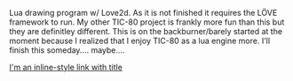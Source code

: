 Lua drawing program w/ Love2d. As it is not finished it requires the LÖVE framework to run. My other TIC-80 project is frankly more fun than this but they are definitley different. This is on the backburner/barely started at the moment because I realized that I enjoy TIC-80 as a lua engine more. I'll finish this someday.... maybe....

[I'm an inline-style link with title](https://www.google.com "Google's Homepage")
